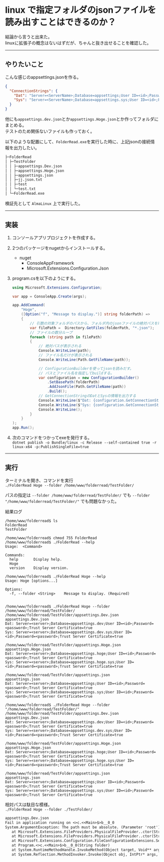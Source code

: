# linux で指定フォルダのjsonファイルを読み出すことはできるのか？

結論から言うと出来た。  
linuxに拡張子の概念はないはずだが、ちゃんと抜き出せることを確認した。  

---

## やりたいこと

こんな感じのappsettings.jsonを作る。  

``` json
{
  "ConnectionStrings": {
    "Dat": "Server=<ServerName>;Database=appsettings;User ID=<id>;Password=<password>;Trust Server Certificate=true",
    "Sys": "Server=<ServerName>;Database=appsettings.sys;User ID=<id>;Password=<password>;Trust Server Certificate=true"
  }
}
```

他にも`appsettings.dev.json`とか`appsettings.Hoge.json`とか作ってフォルダにまとめる。  
テストのため関係ないファイルも作っておく。  

以下のような配置にして、`FolderRead.exe`を実行した時に、上記jsonの接続情報を出力したい。  

``` txt
├─FolderRead
│ ├─TestFolder
│ │ ├─appsettings.Dev.json
│ │ ├─appsettings.Hoge.json
│ │ ├─appsettings.json
│ │ ├─jj.json.txt
│ │ ├─test
│ │ └─test.txt
│ └─FolderRead.exe
```

検証先として `AlmaLinux` 上で実行した。  

---

## 実装

1. コンソールアプリプロジェクトを作成する。  

2. 2つのパッケージをnugetからインストールする。  
   - nuget  
     - ConsoleAppFramework  
     - Microsoft.Extensions.Configuration.Json  

3. program.csを以下のようにする。  

    ``` cs
    using Microsoft.Extensions.Configuration;

    var app = ConsoleApp.Create(args);

    app.AddCommand(
        "Hoge",
        ([Option("f", "Message to display.")] string folderPath) =>
        {
            // 引数の対象フォルダのパスから、フォルダ内のjsonファイルの絶対パスを取得する。
            var filePath =  Directory.GetFiles(folderPath, "*.json");
            // ファイルの数分ループ
            foreach (string path in filePath)
            {
                // 絶対パスが表示される
                Console.WriteLine(path);
                // ファイル名だけが表示される
                Console.WriteLine(Path.GetFileName(path));

                // ConfigurationBuilderを使ってjsonを読みだす。
                // パスとファイル名を指定してbuildする。
                var configuration = new ConfigurationBuilder()
                    .SetBasePath(folderPath)
                    .AddJsonFile(Path.GetFileName(path))
                    .Build();
                // GetConnectionStringのDatとSysの情報を出力する
                Console.WriteLine($"Dat: {configuration.GetConnectionString("Dat")}");
                Console.WriteLine($"Sys: {configuration.GetConnectionString("Sys")}");
                Console.WriteLine();
            }
        }
    );
    app.Run();
    ```

4. 次のコマンドをつかってexeを発行する。  
   `dotnet publish -o Bundle/linux -c Release --self-contained true -r linux-x64 -p:PublishSingleFile=true`  

---

## 実行

ターミナルを開き、コマンドを実行  
`./FolderRead Hoge --folder /home/www/folderread/TestFolder/`  

パスの指定は `--folder /home/www/folderread/TestFolder/` でも `--folder "/home/www/folderread/TestFolder/"` でも問題なかった。

結果ログ

``` log
/home/www/folderread$ ls
FolderRead
TestFolder

/home/www/folderread$ chmod 755 FolderRead
/home/www/folderread$ ./FolderRead --help
Usage:  <Command>

Commands:
  help       Display help.
  Hoge       
  version    Display version.

/home/www/folderread$ ./FolderRead Hoge --help
Usage: Hoge [options...]

Options:
  -f, --folder <String>    Message to display. (Required)


/home/www/folderread$ ./FolderRead Hoge --folder /home/www/folderread/TestFolder/
/home/www/folderread/TestFolder/appsettings.Dev.json
appsettings.Dev.json
Dat: Server=<server>;Database=appsettings.dev;User ID=<id>;Password=<password>;Trust Server Certificate=true
Sys: Server=<server>;Database=appsettings.dev.sys;User ID=<id>;Password=<password>;Trust Server Certificate=true

/home/www/folderread/TestFolder/appsettings.Hoge.json
appsettings.Hoge.json
Dat: Server=<server>;Database=appsettings.hoge;User ID=<id>;Password=<password>;Trust Server Certificate=true
Sys: Server=<server>;Database=appsettings.hoge.sys;User ID=<id>;Password=<password>;Trust Server Certificate=true

/home/www/folderread/TestFolder/appsettings.json
appsettings.json
Dat: Server=<server>;Database=appsettings;User ID=<id>;Password=<password>;Trust Server Certificate=true
Sys: Server=<server>;Database=appsettings.sys;User ID=<id>;Password=<password>;Trust Server Certificate=true

/home/www/folderread$ ./FolderRead Hoge --folder "/home/www/folderread/TestFolder/"
/home/www/folderread/TestFolder/appsettings.Dev.json
appsettings.Dev.json
Dat: Server=<server>;Database=appsettings.dev;User ID=<id>;Password=<password>;Trust Server Certificate=true
Sys: Server=<server>;Database=appsettings.dev.sys;User ID=<id>;Password=<password>;Trust Server Certificate=true

/home/www/folderread/TestFolder/appsettings.Hoge.json
appsettings.Hoge.json
Dat: Server=<server>;Database=appsettings.hoge;User ID=<id>;Password=<password>;Trust Server Certificate=true
Sys: Server=<server>;Database=appsettings.hoge.sys;User ID=<id>;Password=<password>;Trust Server Certificate=true

/home/www/folderread/TestFolder/appsettings.json
appsettings.json
Dat: Server=<server>;Database=appsettings;User ID=<id>;Password=<password>;Trust Server Certificate=true
Sys: Server=<server>;Database=appsettings.sys;User ID=<id>;Password=<password>;Trust Server Certificate=true
```

相対パスは駄目な模様。  
`./FolderRead Hoge --folder ./TestFolder/`  

``` txt
appsettings.Dev.json
Fail in application running on <>c.<<Main>$>b__0_0
System.ArgumentException: The path must be absolute. (Parameter 'root')
   at Microsoft.Extensions.FileProviders.PhysicalFileProvider..ctor(String root, ExclusionFilters filters)
   at Microsoft.Extensions.FileProviders.PhysicalFileProvider..ctor(String root)
   at Microsoft.Extensions.Configuration.FileConfigurationExtensions.SetBasePath(IConfigurationBuilder builder, String basePath)
   at Program.<>c.<<Main>$>b__0_0(String folder)
   at System.RuntimeMethodHandle.InvokeMethod(Object target, Void** arguments, Signature sig, Boolean isConstructor)
   at System.Reflection.MethodInvoker.Invoke(Object obj, IntPtr* args, BindingFlags invokeAttr)
```
